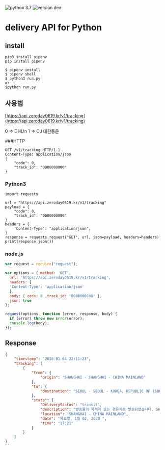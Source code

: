 ![python 3.7](https://img.shields.io/badge/Python-3.7-blue.svg) ![version dev](https://img.shields.io/badge/version-dev-green.svg)

delivery API for Python
===================
## install
```
pip3 install pipenv
pip install pipenv
```
```
$ pipenv install
$ pipenv shell
$ python3 run.py
or
$python run.py
```

## 사용법
[https://api.zeroday0619.kr/v1/tracking](https://api.zeroday0619.kr/v1/tracking)

0 => DHL\n
1 => CJ 대한통운

###HTTP
```http
GET /v1/tracking HTTP/1.1
Content-Type: application/json
{
    "code": 0,
	"track_id": "0000000000"
}
```
### Python3
```python3
import requests

url = "https://api.zeroday0619.kr/v1/tracking"
payload = {
    "code": 0,
	"track_id": "0000000000"
}
headers = {
    'Content-Type': "application/json",
}
response = requests.request("GET", url, json=payload, headers=headers)
print(response.json())
```
### node.js
```node.js
var request = require("request");

var options = { method: 'GET',
  url: 'https://api.zeroday0619.kr/v1/tracking',
  headers: {
  'Content-Type': 'application/json'
  },
  body: { code: 0 ,track_id: '0000000000' },
  json: true 
};

request(options, function (error, response, body) {
  if (error) throw new Error(error);
  console.log(body);
});
```

## Response
```json
{
    "timestemp": "2020-01-04 22:11:23",
    "tracking": [
        {
            "from": {
                "origin": "SHANGHAI - SHANGHAI - CHINA MAINLAND"
            },
            "to": {
                "destination": "SEOUL - SEOUL - KOREA, REPUBLIC OF (SOUTH K.)"
            },
            "state": {
                "DeliveryStatus": "transit",
                "description": "발송물이 목적지 또는 경유지로 발송되었습니다. SHANGHAI - CHINA MAINLAND",
                "location": "SHANGHAI - CHINA MAINLAND",
                "date": "목요일, 1월 02, 2020 ",
                "time": "17:21"
            }
        }
    ]
}
``
